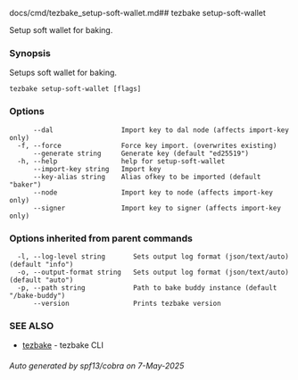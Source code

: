 docs/cmd/tezbake_setup-soft-wallet.md## tezbake setup-soft-wallet

Setup soft wallet for baking.

### Synopsis

Setups soft wallet for baking.

```
tezbake setup-soft-wallet [flags]
```

### Options

```
      --dal                 Import key to dal node (affects import-key only)
  -f, --force               Force key import. (overwrites existing)
      --generate string     Generate key (default "ed25519")
  -h, --help                help for setup-soft-wallet
      --import-key string   Import key
      --key-alias string    Alias ofkey to be imported (default "baker")
      --node                Import key to node (affects import-key only)
      --signer              Import key to signer (affects import-key only)
```

### Options inherited from parent commands

```
  -l, --log-level string       Sets output log format (json/text/auto) (default "info")
  -o, --output-format string   Sets output log format (json/text/auto) (default "auto")
  -p, --path string            Path to bake buddy instance (default "/bake-buddy")
      --version                Prints tezbake version
```

### SEE ALSO

* [tezbake](/tezbake/reference/cmd/tezbake)	 - tezbake CLI

###### Auto generated by spf13/cobra on 7-May-2025
